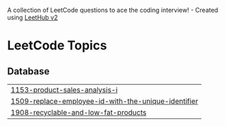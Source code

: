 A collection of LeetCode questions to ace the coding interview! - Created using [LeetHub v2](https://github.com/arunbhardwaj/LeetHub-2.0)
<!---LeetCode Topics Start-->
# LeetCode Topics
## Database
|  |
| ------- |
| [1153-product-sales-analysis-i](https://github.com/MohaiminulEraj/leetcode-practice/tree/master/1153-product-sales-analysis-i) |
| [1509-replace-employee-id-with-the-unique-identifier](https://github.com/MohaiminulEraj/leetcode-practice/tree/master/1509-replace-employee-id-with-the-unique-identifier) |
| [1908-recyclable-and-low-fat-products](https://github.com/MohaiminulEraj/leetcode-practice/tree/master/1908-recyclable-and-low-fat-products) |
<!---LeetCode Topics End-->